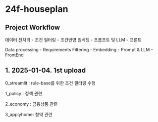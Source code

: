# 24f-houseplan

## Project Workflow
데이터 전처리 - 조건 필터링 - 조건반영 임베딩 - 프롬프트 및 LLM - 프론트

Data processing - Requirements Filtering - Embedding - Prompt & LLM - FrontEnd


## 1. 2025-01-04. 1st upload

0_streamlit : rule-base를 위한 조건 필터링 수행

1_policy : 정책 관련

2_economy : 금융상품 관련

3_applyhome: 청약 관련
